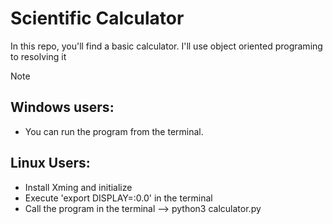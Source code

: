 # Scientific Calculator
In this repo, you'll find a basic calculator. I'll use object oriented programing to resolving it

Note
## Windows users:
- You can run the program from the terminal.

## Linux Users:
- Install Xming and initialize
- Execute 'export DISPLAY=:0.0' in the terminal
- Call the program in the terminal --> python3 calculator.py

